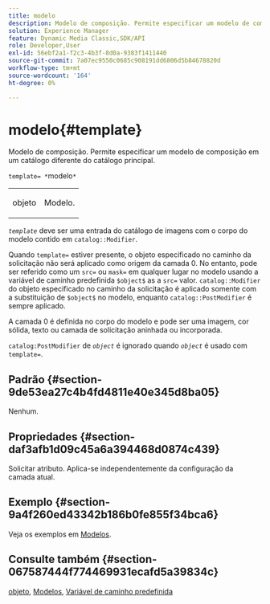 ```yaml
---
title: modelo
description: Modelo de composição. Permite especificar um modelo de composição localizado em um catálogo diferente do catálogo principal.
solution: Experience Manager
feature: Dynamic Media Classic,SDK/API
role: Developer,User
exl-id: 56ebf2a1-f2c3-4b3f-8d0a-9383f1411440
source-git-commit: 7a07ec9550c0685c908191dd6806d5b84678820d
workflow-type: tm+mt
source-wordcount: '164'
ht-degree: 0%

---
```


# modelo{#template}

Modelo de composição. Permite especificar um modelo de composição em um catálogo diferente do catálogo principal.

`template= *`modelo`*`

<table id="simpletable_DEC6F4EB460D453B8F272C98C9C8B7E5"> 
 <tr class="strow"> 
  <td class="stentry"> <p><span class="varname"> objeto</span> </p> </td> 
  <td class="stentry"> <p>Modelo. </p></td> 
 </tr> 
</table>

*`template`* deve ser uma entrada do catálogo de imagens com o corpo do modelo contido em `catalog::Modifier`.

Quando `template=` estiver presente, o objeto especificado no caminho da solicitação não será aplicado como origem da camada 0. No entanto, pode ser referido como um `src=` ou `mask=` em qualquer lugar no modelo usando a variável de caminho predefinida `$object$` as a `src=` valor. `catalog::Modifier` do objeto especificado no caminho da solicitação é aplicado somente com a substituição de `$object$` no modelo, enquanto `catalog::PostModifier` é sempre aplicado.

A camada 0 é definida no corpo do modelo e pode ser uma imagem, cor sólida, texto ou camada de solicitação aninhada ou incorporada.

`catalog:PostModifier` de *`object`* é ignorado quando *`object`* é usado com `template=`.

## Padrão {#section-9de53ea27c4b4fd4811e40e345d8ba05}

Nenhum.

## Propriedades {#section-daf3afb1d09c45a6a394468d0874c439}

Solicitar atributo. Aplica-se independentemente da configuração da camada atual.

## Exemplo {#section-9a4f260ed43342b186b0fe855f34bca6}

Veja os exemplos em [Modelos](../../../../../is-api/http-ref/image-serving-api-ref/c-http-protocol-reference/c-templates/c-templates.md#concept-3cd2d2adae0e41b2979b9640244d4d3e).

## Consulte também {#section-067587444f774469931ecafd5a39834c}

[objeto](../../../../../is-api/http-ref/image-serving-api-ref/c-http-protocol-reference/c-data-types/r-object.md#reference-2591bd24548d462782c68d138ef795a0), [Modelos](../../../../../is-api/http-ref/image-serving-api-ref/c-http-protocol-reference/c-templates/c-templates.md#concept-3cd2d2adae0e41b2979b9640244d4d3e), [Variável de caminho predefinida](../../../../../is-api/http-ref/image-serving-api-ref/c-http-protocol-reference/c-syntax-and-features/r-is-http-substitution-variables.md#reference-90dc01aba44940e4acdd0c6476e7aa5a)
